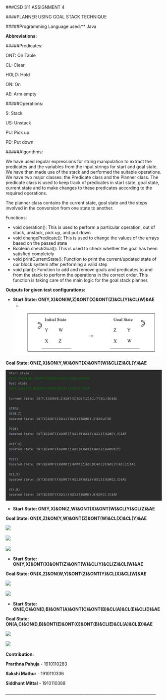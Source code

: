 ###CSD 311 ASSIGNMENT 4

####PLANNER USING GOAL STACK TECHNIQUE

#####Programming Language used:** Java

**Abbreviations:**	

#####Predicates:

ONT: On Table

CL: Clear 

HOLD: Hold

ON: On 

AE: Arm empty


#####Operations:

S: Stack

US: Unstack

PU: Pick up

PD: Put down

#####Algorithms:

We have used regular expressions for string manipulation to extract the predicates and the variables from the input strings for start and goal state. We have then made use of the stack and performed the suitable operations. We have two major classes: the Predicate class and the Planner class. The predicate class is used to keep track of predicates in start state, goal state, current state and to make changes to these predicates according to the required operations. 

The planner class contains the current state, goal state and the steps involved in the conversion from one state to another. 

Functions: 

- void operation(): This is used to perform a particular operation, out of stack, unstack, pick up, and put down
- void changePredicate(): This is used to change the values of the arrays based on the passed state
- Boolean checkGoal(): This is used to check whether the goal has been satisfied completely
- void printCurrentState(): Function to print the current/updated state of our block system after performing a valid step
- void plan(): Function to add and remove goals and predicates to and from the stack to perform the operations in the correct order. This function is taking care of the main logic for the goal stack planner.


**Outputs for given test configurations:** 

- **Start State: ON(Y,X)&ON(W,Z)&ONT(X)&ONT(Z)&CL(Y)&CL(W)&AE**
**![](./screenshots/1.png)**

**Goal State: ON(Z,X)&ON(Y,W)&ONT(X)&ONT(W)&CL(Z)&CL(Y)&AE**

**![](./screenshots/2.png)**

- **Start State: ON(Y,X)&ON(Z,W)&ONT(X)&ONT(W)&CL(Y)&CL(Z)&AE**

**Goal State: ON(X,Z)&ON(Y,W)&ONT(Z)&ONT(W)&CL(X)&CL(Y)&AE**

![](Aspose.Words.fe20a731-ec88-4922-9f85-03efc9774096.003.png)

![](Aspose.Words.fe20a731-ec88-4922-9f85-03efc9774096.004.png)

![](Aspose.Words.fe20a731-ec88-4922-9f85-03efc9774096.005.png)



- **Start State: ON(Y,X)&ONT(X)&ONT(Z)&ONT(W)&CL(Y)&CL(Z)&CL(W)&AE**

**Goal State: ON(X,Z)&ON(W,Y)&ONT(Z)&ONT(Y)&CL(X)&CL(W)&AE**

![](Aspose.Words.fe20a731-ec88-4922-9f85-03efc9774096.006.png)

**![](Aspose.Words.fe20a731-ec88-4922-9f85-03efc9774096.007.png)**

- **Start State: ON(E,C)&ON(D,B)&ONT(A)&ONT(C)&ONT(B)&CL(A)&CL(E)&CL(D)&AE**

**Goal State: ON(A,C)&ON(D,B)&ONT(E)&ONT(C)&ONT(B)&CL(E)&CL(A)&CL(D)&AE**

**![](Aspose.Words.fe20a731-ec88-4922-9f85-03efc9774096.008.png)**

![](Aspose.Words.fe20a731-ec88-4922-9f85-03efc9774096.009.png)


**Contribution:** 

**Prarthna Pahuja** - 1910110283

**Sakshi Mathur** - 1910110336 

**Siddhant Mittal** - 1910110388


*\_\_\_\_\_\_\_\_\_\_\_\_\_\_\_\_\_\_\_\_\_\_\_\_\_\_\_\_\_\_\_\_\_\_\_\_\_\_\_\_\_\_\_\_\_\_\_\_\_\_\_\_\_\_\_\_\_\_\_\_\_\_\_\_\_\_\_\_\_\_\_\_\_\_\_\_*

